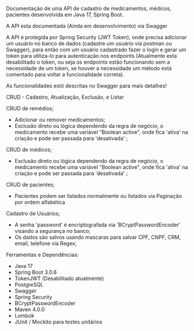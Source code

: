 Documentação de uma API de cadastro de medicamentos, médicos, pacientes desenvolvida em Java 17, Spring Boot.

A API esta documentada (Ainda em desenvolvimento) via Swagger




A API é protegida por Spring Security (JWT Token), onde precisa adicionar um usuário no banco de dados (cadastre um usuário via postman ou Swagger), para então com um usuário cadastrado fazer o login e gerar um token para utiliza-lo para autenticação nos endpoints (Atualmente esta desabilitado o token, ou seja os endpoints estão funcionando sem a necessidade de um token, se houver a necessidade um método está comentado para voltar a funcionalidade correta).

As funcionalidades estõ descritas no Swagger para mais detalhes!

CRUD - Cadastro, Atualização, Exclusão, e Listar

CRUD de remédios;

* Adicionar ou remover medicamentos;
* Exclusão direto ou lógica dependendo da regra de negócio, o medicamento recebe uma variável "Boolean active", onde fica 'ativa' na criação e pode ser passada para 'desativada' ;

CRUD de médicos;

* Exclusão direto ou lógica dependendo da regra de negócio, o medicamento recebe uma variável "Boolean active", onde fica 'ativa' na criação e pode ser passada para 'desativada' ;


CRUD de pacientes;

* Pacientes podem ser listados normalmente ou listados via Paginação por ordem alfabética

Cadastro de Usuários;

* A senha 'password' é encriptografada via 'BCryptPasswordEncoder' visando a segurança no banco;
* Os dados são salvos usando mascaras para salvar CPF, CNPF, CRM, email, telefone via Regex;

Ferramentas e Dependências:

* Java 17
* Spring Boot 3.0.6
* TokenJWT (Desabilitado atualmente)
* PostgreSQL
* Swagger
* Spring Security
* BCryptPasswordEncoder
* Maven 4.0.0
* Lombok
* JUnit / Mockito para testes unitários
